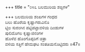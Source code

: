 +++
title = "೦೪೭ ಬಲಮುರಿಯ ಶಙ್ಖಗಳ"

+++
ಬಲಮುರಿಯ ಶಂಖಗಳ ಗಂಧದ   
ಬಲು ಹೊರೆಯ ಕೃಷ್ಣಾಗರುವಿನೊ  
ಟ್ಟಿಲ ಸುರಂಗಿನ ಪಟ್ಟಿಪಟ್ಟಾವಳಿಯ ದಿಂಡುಗಳ  
ಪುಲಿದೊಗಲ ಕೃಷ್ಣಾಜಿನಂಗಳ  
ಹೊಳೆವ ಹೊಂಗೊಪ್ಪರಿಗೆ ಚಿತ್ರಾ  
ವಳಿಯ ಸತ್ತಿಗೆ ಹೇಮಘಟ ಸಂತತಿಯನೊಟ್ಟಿದರು   ॥47॥